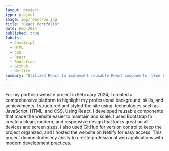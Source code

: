 ```yaml
---
layout: project
type: project
image: img/react/pw.jpg
title: "React Portfolio"
date: Feb 2024
published: true
labels:
  - JavaSript
  - HTML
  - CSS
  - React
  - Bootstrap
  - Github
  - Netlify
summary: "Utilized React to implement reusable React components, Used bootstrap for clean and modern styling, Holds all of my professional information & demonstrates experience.
"
---
```


For my portfolio website project in February 2024, I created a comprehensive platform to highlight my professional background, skills, and achievements. I structured and styled the site using  technologies such as JavaScript, HTML, and CSS. Using React, I developed reusable components that made the website easier to maintain and scale. I used Bootstrap to create a clean, modern, and responsive design that looks great on all devices and screen sizes. I also used GitHub for version control to keep the project organized, and I hosted the website on Netlify for easy access. This project demonstrates my ability to create professional web applications with modern development practices.
